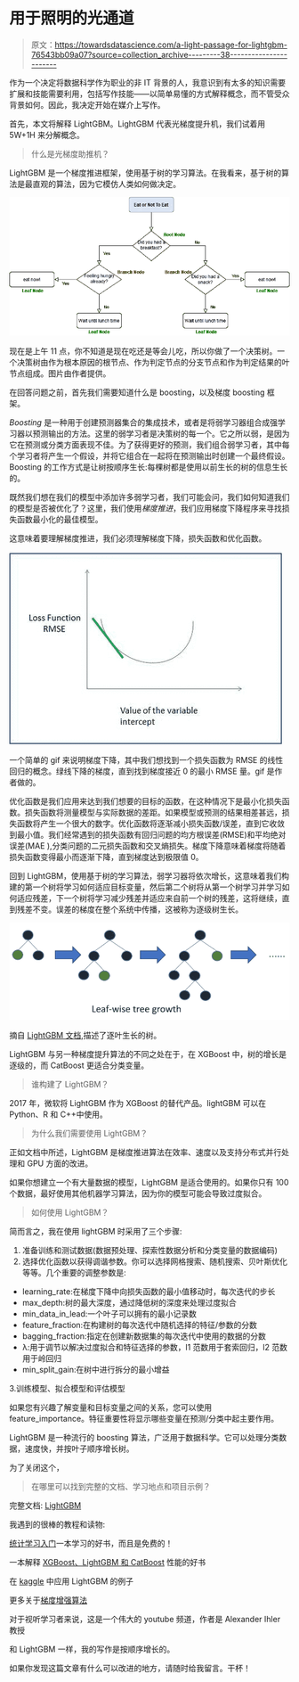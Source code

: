 # 用于照明的光通道

> 原文：<https://towardsdatascience.com/a-light-passage-for-lightgbm-76543bb09a07?source=collection_archive---------38----------------------->

作为一个决定将数据科学作为职业的非 IT 背景的人，我意识到有太多的知识需要扩展和技能需要利用，包括写作技能——以简单易懂的方式解释概念，而不管受众背景如何。因此，我决定开始在媒介上写作。

首先，本文将解释 LightGBM。LightGBM 代表光梯度提升机，我们试着用 5W+1H 来分解概念。

> 什么是光梯度助推机？

LightGBM 是一个梯度推进框架，使用基于树的学习算法。在我看来，基于树的算法是最直观的算法，因为它模仿人类如何做决定。

![](img/b28ae40685ca205d139f8a2a02d88bc1.png)

现在是上午 11 点，你不知道是现在吃还是等会儿吃，所以你做了一个决策树。一个决策树由作为根本原因的根节点、作为判定节点的分支节点和作为判定结果的叶节点组成。图片由作者提供。

在回答问题之前，首先我们需要知道什么是 boosting，以及梯度 boosting 框架。

*Boosting* 是一种用于创建预测器集合的集成技术，或者是将弱学习器组合成强学习器以预测输出的方法。这里的弱学习者是决策树的每一个。它之所以弱，是因为它在预测或分类方面表现不佳。为了获得更好的预测，我们组合弱学习者，其中每个学习者将产生一个假设，并将它组合在一起将在预测输出时创建一个最终假设。Boosting 的工作方式是让树按顺序生长:每棵树都是使用以前生长的树的信息生长的。

既然我们想在我们的模型中添加许多弱学习者，我们可能会问，我们如何知道我们的模型是否被优化了？这里，我们使用*梯度推进*，我们应用梯度下降程序来寻找损失函数最小化的最佳模型。

这意味着要理解梯度推进，我们必须理解梯度下降，损失函数和优化函数。

![](img/07500d53135570cd2689555b51a8789e.png)

一个简单的 gif 来说明梯度下降，其中我们想找到一个损失函数为 RMSE 的线性回归的概念。绿线下降的梯度，直到找到梯度接近 0 的最小 RMSE 量。gif 是作者做的。

优化函数是我们应用来达到我们想要的目标的函数，在这种情况下是最小化损失函数。损失函数将测量模型与实际数据的差距。如果模型或预测的结果相差甚远，损失函数将产生一个很大的数字。优化函数将逐渐减小损失函数/误差，直到它收敛到最小值。我们经常遇到的损失函数有回归问题的均方根误差(RMSE)和平均绝对误差(MAE ),分类问题的二元损失函数和交叉熵损失。梯度下降意味着梯度将随着损失函数变得最小而逐渐下降，直到梯度达到极限值 0。

回到 LightGBM，使用基于树的学习算法，弱学习器将依次增长，这意味着我们构建的第一个树将学习如何适应目标变量，然后第二个树将从第一个树学习并学习如何适应残差，下一个树将学习减少残差并适应来自前一个树的残差，这将继续，直到残差不变。误差的梯度在整个系统中传播，这被称为逐级树生长。

![](img/b8aac5cbf4a6e32165e9ee342581d8df.png)

摘自 [LightGBM 文档](https://lightgbm.readthedocs.io/en/latest/Features.html),描述了逐叶生长的树。

LightGBM 与另一种梯度提升算法的不同之处在于，在 XGBoost 中，树的增长是逐级的，而 CatBoost 更适合分类变量。

> 谁构建了 LightGBM？

2017 年，微软将 LightGBM 作为 XGBoost 的替代产品。lightGBM 可以在 Python、R 和 C++中使用。

> 为什么我们需要使用 LightGBM？

正如文档中所述，LightGBM 是梯度推进算法在效率、速度以及支持分布式并行处理和 GPU 方面的改进。

如果你想建立一个有大量数据的模型，LightGBM 是适合使用的。如果你只有 100 个数据，最好使用其他机器学习算法，因为你的模型可能会导致过度拟合。

> 如何使用 LightGBM？

简而言之，我在使用 lightGBM 时采用了三个步骤:

1.  准备训练和测试数据(数据预处理、探索性数据分析和分类变量的数据编码)
2.  选择优化函数以获得调谐参数。你可以选择网格搜索、随机搜索、贝叶斯优化等等。几个重要的调整参数是:

*   learning_rate:在梯度下降中向损失函数的最小值移动时，每次迭代的步长
*   max_depth:树的最大深度，通过降低树的深度来处理过度拟合
*   min_data_in_lead:一个叶子可以拥有的最小记录数
*   feature_fraction:在构建树的每次迭代中随机选择的特征/参数的分数
*   bagging_fraction:指定在创建新数据集的每次迭代中使用的数据的分数
*   λ:用于调节以解决过度拟合和特征选择的参数，l1 范数用于套索回归，l2 范数用于岭回归
*   min_split_gain:在树中进行拆分的最小增益

3.训练模型、拟合模型和评估模型

如果您有兴趣了解变量和目标变量之间的关系，您可以使用 feature_importance。特征重要性将显示哪些变量在预测/分类中起主要作用。

LightGBM 是一种流行的 boosting 算法，广泛用于数据科学。它可以处理分类数据，速度快，并按叶子顺序增长树。

为了关闭这个，

> 在哪里可以找到完整的文档、学习地点和项目示例？

完整文档: [LightGBM](https://lightgbm.readthedocs.io/en/latest/)

我遇到的很棒的教程和读物:

[统计学习入门](http://faculty.marshall.usc.edu/gareth-james/ISL/)一本学习的好书，而且是免费的！

一本解释 [XGBoost、LightGBM 和 CatBoost](/catboost-vs-light-gbm-vs-xgboost-5f93620723db) 性能的好书

在 [kaggle](https://www.kaggle.com/jsaguiar/lightgbm-with-simple-features) 中应用 LightGBM 的例子

更多关于[梯度增强算法](https://machinelearningmastery.com/gentle-introduction-gradient-boosting-algorithm-machine-learning/)

对于视听学习者来说，这是一个伟大的 youtube 频道，作者是 Alexander Ihler 教授

和 LightGBM 一样，我的写作是按顺序增长的。

如果你发现这篇文章有什么可以改进的地方，请随时给我留言。干杯！
